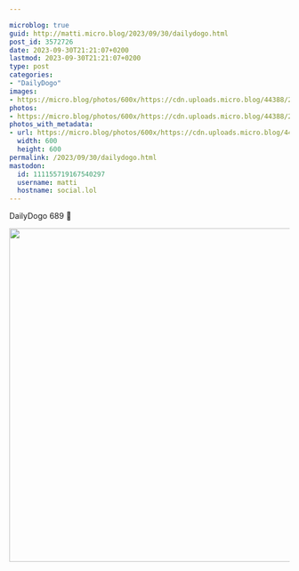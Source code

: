 ```yaml
---

microblog: true
guid: http://matti.micro.blog/2023/09/30/dailydogo.html
post_id: 3572726
date: 2023-09-30T21:21:07+0200
lastmod: 2023-09-30T21:21:07+0200
type: post
categories:
- "DailyDogo"
images:
- https://micro.blog/photos/600x/https://cdn.uploads.micro.blog/44388/2023/611349e4a1ca490c8ab3c8b39fde0fef.jpg
photos:
- https://micro.blog/photos/600x/https://cdn.uploads.micro.blog/44388/2023/611349e4a1ca490c8ab3c8b39fde0fef.jpg
photos_with_metadata:
- url: https://micro.blog/photos/600x/https://cdn.uploads.micro.blog/44388/2023/611349e4a1ca490c8ab3c8b39fde0fef.jpg
  width: 600
  height: 600
permalink: /2023/09/30/dailydogo.html
mastodon:
  id: 111155719167540297
  username: matti
  hostname: social.lol
---
```

DailyDogo 689 🐶

<img src="https://micro.blog/photos/600x/https://blog.martin-haehnel.de/uploads/2023/611349e4a1ca490c8ab3c8b39fde0fef.jpg" width="600" height="600" alt="" />
